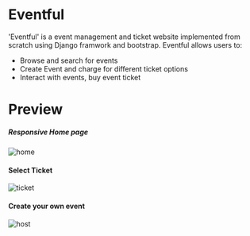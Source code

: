 # Eventful

'Eventful' is a event management and ticket website implemented from scratch using Django framwork and bootstrap.
Eventful allows users to:
  * Browse and search for events
  * Create Event and charge for different ticket options
  * Interact with events, buy event ticket
  

# Preview
##### Responsive Home page
![home](https://raw.githubusercontent.com/DukeManh/Eventful/master/preview4.png)
 
 #### Select Ticket
 ![ticket](https://raw.githubusercontent.com/DukeManh/Eventful/master/preview2.png)
 
 #### Create your own event
 
 ![host](https://raw.githubusercontent.com/DukeManh/Eventful/master/preview3.png)
